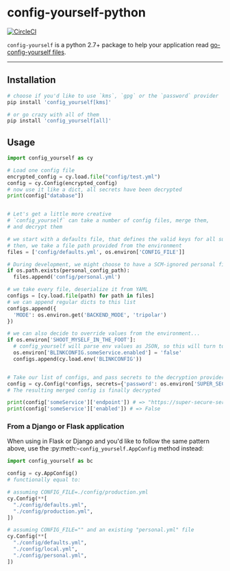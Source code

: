 # config-yourself-python

[![CircleCI](https://circleci.com/gh/blinkhealth/config-yourself-python.svg?style=svg)](https://circleci.com/gh/blinkhealth/config-yourself-python)

`config-yourself` is a python 2.7+ package to help your application read [go-config-yourself files](https://github.com/blinkhealth/go-config-yourself#config-files).

---

## Installation

```sh
# choose if you'd like to use `kms`, `gpg` or the `password` provider
pip install 'config_yourself[kms]'

# or go crazy with all of them
pip install 'config_yourself[all]'
```

## Usage

```py
import config_yourself as cy

# Load one config file
encrypted_config = cy.load.file("config/test.yml")
config = cy.Config(encrypted_config)
# now use it like a dict, all secrets have been decrypted
print(config["database"])


# Let's get a little more creative
# `config_yourself` can take a number of config files, merge them,
# and decrypt them

# we start with a defaults file, that defines the valid keys for all subsequent files
# then, we take a file path provided from the environment
files = ['config/defaults.yml', os.environ['CONFIG_FILE']]

# During development, we might choose to have a SCM-ignored personal file, to apply overrides to our personal taste
if os.path.exists(personal_config_path):
  files.append('config/personal.yml')

# we take every file, deserialize it from YAML
configs = [cy.load.file(path) for path in files]
# we can append regular dicts to this list
configs.append({
  'MODE': os.environ.get('BACKEND_MODE', 'tripolar')
})

# we can also decide to override values from the environment...
if os.environ['SHOOT_MYSELF_IN_THE_FOOT']:
  # config_yourself will parse env values as JSON, so this will turn to False
  os.environ['BLINKCONFIG.someService.enabled'] = 'false'
  configs.append(cy.load.env('BLINKCONFIG'))


# Take our list of configs, and pass secrets to the decryption provider
config = cy.Config(*configs, secrets={'password': os.environ['SUPER_SECRET_PASSWORD']})
# The resulting merged config is finally decrypted

print(config['someService']['endpoint']) # => "https://super-secure-service.example.com"
print(config['someService']['enabled']) # => False
```

### From a Django or Flask application

When using in Flask or Django and you'd like to follow the same pattern above,
use the :py:meth:`~config_yourself.AppConfig` method instead:

```py
import config_yourself as bc

config = cy.AppConfig()
# functionally equal to:

# assuming CONFIG_FILE=./config/production.yml
cy.Config(**[
  "./config/defaults.yml",
  "./config/production.yml",
])

# assuming CONFIG_FILE="" and an existing "personal.yml" file
cy.Config(**[
  "./config/defaults.yml",
  "./config/local.yml",
  "./config/personal.yml",
])
```
